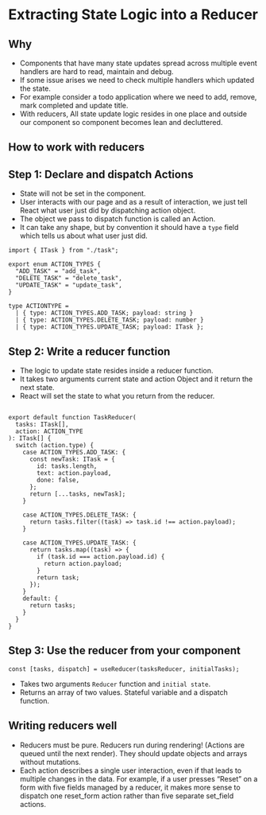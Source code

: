 # Extracting State Logic into a Reducer

## Why

- Components that have many state updates spread across multiple event handlers are hard to read, maintain and debug.
- If some issue arises we need to check multiple handlers which updated the state.
- For example consider a todo application where we need to add, remove, mark completed and update title.
- With reducers, All state update logic resides in one place and outside our component so component becomes lean and decluttered.


## How to work with reducers

## Step 1: Declare and dispatch Actions

- State will not be set in the component.
- User interacts with our page and as a result of interaction, we just tell React what user just did by dispatching action object.
- The object we pass to dispatch function is called an Action.
- It can take any shape, but by convention it should have a `type` field which tells us about what user just did.

```tsx
import { ITask } from "./task";

export enum ACTION_TYPES {
  "ADD_TASK" = "add_task",
  "DELETE_TASK" = "delete_task",
  "UPDATE_TASK" = "update_task",
}

type ACTIONTYPE =
  | { type: ACTION_TYPES.ADD_TASK; payload: string }
  | { type: ACTION_TYPES.DELETE_TASK; payload: number }
  | { type: ACTION_TYPES.UPDATE_TASK; payload: ITask };

```


## Step 2: Write a reducer function 

- The logic to update state resides inside a reducer function.
- It takes two arguments current state and action Object and it return the next state.
- React will set the state to what you return from the reducer.

```tsx

export default function TaskReducer(
  tasks: ITask[],
  action: ACTION_TYPE
): ITask[] {
  switch (action.type) {
    case ACTION_TYPES.ADD_TASK: {
      const newTask: ITask = {
        id: tasks.length,
        text: action.payload,
        done: false,
      };
      return [...tasks, newTask];
    }

    case ACTION_TYPES.DELETE_TASK: {
      return tasks.filter((task) => task.id !== action.payload);
    }

    case ACTION_TYPES.UPDATE_TASK: {
      return tasks.map((task) => {
        if (task.id === action.payload.id) {
          return action.payload;
        }
        return task;
      });
    }
    default: {
      return tasks;
    }
  }
}

```

## Step 3: Use the reducer from your component 

```tsx
const [tasks, dispatch] = useReducer(tasksReducer, initialTasks);
```

- Takes two arguments `Reducer` function and `initial state`.
- Returns an array of two values. Stateful variable and a dispatch function.

## Writing reducers well 

- Reducers must be pure. Reducers run during rendering! (Actions are queued until the next render). They should update objects and arrays without mutations.
- Each action describes a single user interaction, even if that leads to multiple changes in the data. For example, if a user presses “Reset” on a form with five fields managed by a reducer, it makes more sense to dispatch one reset_form action rather than five separate set_field actions. 
